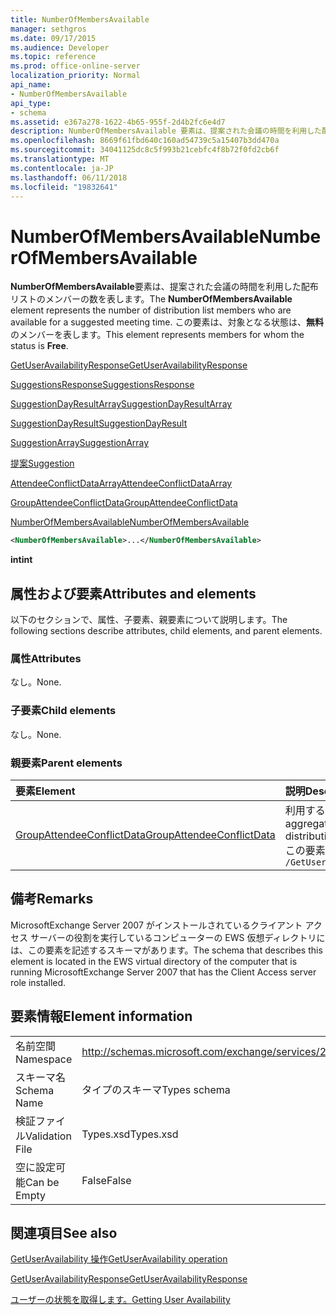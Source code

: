 ```yaml
---
title: NumberOfMembersAvailable
manager: sethgros
ms.date: 09/17/2015
ms.audience: Developer
ms.topic: reference
ms.prod: office-online-server
localization_priority: Normal
api_name:
- NumberOfMembersAvailable
api_type:
- schema
ms.assetid: e367a278-1622-4b65-955f-2d4b2fc6e4d7
description: NumberOfMembersAvailable 要素は、提案された会議の時間を利用した配布リストのメンバーの数を表します。 この要素は、対象となる状態は、無料のメンバーを表します。
ms.openlocfilehash: 8669f61fbd640c160ad54739c5a15407b3dd470a
ms.sourcegitcommit: 34041125dc8c5f993b21cebfc4f8b72f0fd2cb6f
ms.translationtype: MT
ms.contentlocale: ja-JP
ms.lasthandoff: 06/11/2018
ms.locfileid: "19832641"
---
```

# <a name="numberofmembersavailable"></a><span data-ttu-id="69226-104">NumberOfMembersAvailable</span><span class="sxs-lookup"><span data-stu-id="69226-104">NumberOfMembersAvailable</span></span>

<span data-ttu-id="69226-105">**NumberOfMembersAvailable**要素は、提案された会議の時間を利用した配布リストのメンバーの数を表します。</span><span class="sxs-lookup"><span data-stu-id="69226-105">The **NumberOfMembersAvailable** element represents the number of distribution list members who are available for a suggested meeting time.</span></span> <span data-ttu-id="69226-106">この要素は、対象となる状態は、**無料**のメンバーを表します。</span><span class="sxs-lookup"><span data-stu-id="69226-106">This element represents members for whom the status is **Free**.</span></span>
  
[<span data-ttu-id="69226-107">GetUserAvailabilityResponse</span><span class="sxs-lookup"><span data-stu-id="69226-107">GetUserAvailabilityResponse</span></span>](getuseravailabilityresponse.md)
  
[<span data-ttu-id="69226-108">SuggestionsResponse</span><span class="sxs-lookup"><span data-stu-id="69226-108">SuggestionsResponse</span></span>](suggestionsresponse.md)
  
[<span data-ttu-id="69226-109">SuggestionDayResultArray</span><span class="sxs-lookup"><span data-stu-id="69226-109">SuggestionDayResultArray</span></span>](suggestiondayresultarray.md)
  
[<span data-ttu-id="69226-110">SuggestionDayResult</span><span class="sxs-lookup"><span data-stu-id="69226-110">SuggestionDayResult</span></span>](suggestiondayresult.md)
  
[<span data-ttu-id="69226-111">SuggestionArray</span><span class="sxs-lookup"><span data-stu-id="69226-111">SuggestionArray</span></span>](suggestionarray.md)
  
[<span data-ttu-id="69226-112">提案</span><span class="sxs-lookup"><span data-stu-id="69226-112">Suggestion</span></span>](suggestion.md)
  
[<span data-ttu-id="69226-113">AttendeeConflictDataArray</span><span class="sxs-lookup"><span data-stu-id="69226-113">AttendeeConflictDataArray</span></span>](attendeeconflictdataarray.md)
  
[<span data-ttu-id="69226-114">GroupAttendeeConflictData</span><span class="sxs-lookup"><span data-stu-id="69226-114">GroupAttendeeConflictData</span></span>](groupattendeeconflictdata.md)
  
[<span data-ttu-id="69226-115">NumberOfMembersAvailable</span><span class="sxs-lookup"><span data-stu-id="69226-115">NumberOfMembersAvailable</span></span>](numberofmembersavailable.md)
  
```xml
<NumberOfMembersAvailable>...</NumberOfMembersAvailable>
```

 <span data-ttu-id="69226-116">**int**</span><span class="sxs-lookup"><span data-stu-id="69226-116">**int**</span></span>
## <a name="attributes-and-elements"></a><span data-ttu-id="69226-117">属性および要素</span><span class="sxs-lookup"><span data-stu-id="69226-117">Attributes and elements</span></span>

<span data-ttu-id="69226-118">以下のセクションで、属性、子要素、親要素について説明します。</span><span class="sxs-lookup"><span data-stu-id="69226-118">The following sections describe attributes, child elements, and parent elements.</span></span>
  
### <a name="attributes"></a><span data-ttu-id="69226-119">属性</span><span class="sxs-lookup"><span data-stu-id="69226-119">Attributes</span></span>

<span data-ttu-id="69226-120">なし。</span><span class="sxs-lookup"><span data-stu-id="69226-120">None.</span></span>
  
### <a name="child-elements"></a><span data-ttu-id="69226-121">子要素</span><span class="sxs-lookup"><span data-stu-id="69226-121">Child elements</span></span>

<span data-ttu-id="69226-122">なし。</span><span class="sxs-lookup"><span data-stu-id="69226-122">None.</span></span>
  
### <a name="parent-elements"></a><span data-ttu-id="69226-123">親要素</span><span class="sxs-lookup"><span data-stu-id="69226-123">Parent elements</span></span>

|<span data-ttu-id="69226-124">**要素**</span><span class="sxs-lookup"><span data-stu-id="69226-124">**Element**</span></span>|<span data-ttu-id="69226-125">**説明**</span><span class="sxs-lookup"><span data-stu-id="69226-125">**Description**</span></span>|
|:-----|:-----|
|[<span data-ttu-id="69226-126">GroupAttendeeConflictData</span><span class="sxs-lookup"><span data-stu-id="69226-126">GroupAttendeeConflictData</span></span>](groupattendeeconflictdata.md) <br/> |<span data-ttu-id="69226-127">利用するユーザーの数、競合を持っているユーザーの数および提案された会議の配布リストの利用可能時間情報を持っていないユーザーの数についての集計の競合に関する情報が含まれています。</span><span class="sxs-lookup"><span data-stu-id="69226-127">Contains aggregate conflict information about the number of users who are available, the number of users who have conflicts, and the number of users who do not have availability information in a distribution list for a suggested meeting time.</span></span>  <br/> <span data-ttu-id="69226-128">この要素への XPath 式は、次のようにします。</span><span class="sxs-lookup"><span data-stu-id="69226-128">The following is the XPath expression to this element:</span></span>  <br/>  `/GetUserAvailabilityResponse/SuggestionsResponse/SuggestionDayResultArray/SuggestionDayResult[i]/SuggestionArray/Suggestion[i]/AttendeeConflictDataArray/GroupAttendeeConflictData[i]` <br/> |
   
## <a name="remarks"></a><span data-ttu-id="69226-129">備考</span><span class="sxs-lookup"><span data-stu-id="69226-129">Remarks</span></span>

<span data-ttu-id="69226-130">MicrosoftExchange Server 2007 がインストールされているクライアント アクセス サーバーの役割を実行しているコンピューターの EWS 仮想ディレクトリには、この要素を記述するスキーマがあります。</span><span class="sxs-lookup"><span data-stu-id="69226-130">The schema that describes this element is located in the EWS virtual directory of the computer that is running MicrosoftExchange Server 2007 that has the Client Access server role installed.</span></span>
  
## <a name="element-information"></a><span data-ttu-id="69226-131">要素情報</span><span class="sxs-lookup"><span data-stu-id="69226-131">Element information</span></span>

|||
|:-----|:-----|
|<span data-ttu-id="69226-132">名前空間</span><span class="sxs-lookup"><span data-stu-id="69226-132">Namespace</span></span>  <br/> |http://schemas.microsoft.com/exchange/services/2006/types  <br/> |
|<span data-ttu-id="69226-133">スキーマ名</span><span class="sxs-lookup"><span data-stu-id="69226-133">Schema Name</span></span>  <br/> |<span data-ttu-id="69226-134">タイプのスキーマ</span><span class="sxs-lookup"><span data-stu-id="69226-134">Types schema</span></span>  <br/> |
|<span data-ttu-id="69226-135">検証ファイル</span><span class="sxs-lookup"><span data-stu-id="69226-135">Validation File</span></span>  <br/> |<span data-ttu-id="69226-136">Types.xsd</span><span class="sxs-lookup"><span data-stu-id="69226-136">Types.xsd</span></span>  <br/> |
|<span data-ttu-id="69226-137">空に設定可能</span><span class="sxs-lookup"><span data-stu-id="69226-137">Can be Empty</span></span>  <br/> |<span data-ttu-id="69226-138">False</span><span class="sxs-lookup"><span data-stu-id="69226-138">False</span></span>  <br/> |
   
## <a name="see-also"></a><span data-ttu-id="69226-139">関連項目</span><span class="sxs-lookup"><span data-stu-id="69226-139">See also</span></span>



[<span data-ttu-id="69226-140">GetUserAvailability 操作</span><span class="sxs-lookup"><span data-stu-id="69226-140">GetUserAvailability operation</span></span>](getuseravailability-operation.md)
  
[<span data-ttu-id="69226-141">GetUserAvailabilityResponse</span><span class="sxs-lookup"><span data-stu-id="69226-141">GetUserAvailabilityResponse</span></span>](getuseravailabilityresponse.md)


[<span data-ttu-id="69226-142">ユーザーの状態を取得します。</span><span class="sxs-lookup"><span data-stu-id="69226-142">Getting User Availability</span></span>](http://msdn.microsoft.com/library/d4133fcb-9b0f-4e6b-aadf-a389da83516a%28Office.15%29.aspx)

